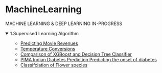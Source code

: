 # MachineLearning
MACHINE LEARNING &amp; DEEP LEARNING IN-PROGRESS

 <details open>
          <summary>1.Supervised Learning Algorithm</summary>
<ul>

-  [Predicting Movie Revenues](https://github.com/ManoBharathi93/Movierevenue)
-  [Temperature Conversions](https://github.com/ManoBharathi93/Temperature-Conversion)
- [Comparison of XGBoost and Decision Tree Classifier](https://github.com/ManoBharathi93/DecisionTreevsXGBoost)
- [PIMA Indian Diabetes Prediction Predicting the onset of diabetes](https://github.com/ManoBharathi93/DiabetesPrediction)
- [Classifciation of Flower species ](https://github.com/ManoBharathi93/Iris-Flower-Species.-)
     
</ul>
   
           
</details>
 
